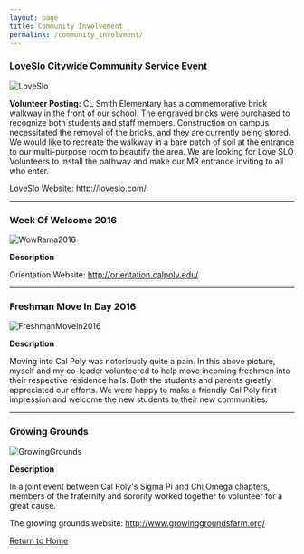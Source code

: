 ```yaml
---
layout: page
title: Community Involvement
permalink: /community_involvment/
---
```


### LoveSlo Citywide Community Service Event

![LoveSlo](https://jonscott20.github.io/Files/Images/LoveSloCLSmithElementary.jpg)

**Volunteer Posting:** CL Smith Elementary has a commemorative brick walkway in the front of our school. The engraved bricks were purchased to recognize both students and staff members. Construction on campus necessitated the removal of the bricks, and they are currently being stored. We would like to recreate the walkway in a bare patch of soil at the entrance to our multi-purpose room to beautify the area. We are looking for Love SLO Volunteers to install the pathway and make our MR entrance inviting to all who enter. 

LoveSlo Website: <http://loveslo.com/>

--------

### Week Of Welcome 2016
![WowRama2016](https://jonscott20.github.io/Files/Images/WowRama2016.jpg)

**Description**

Orientation Website: <http://orientation.calpoly.edu/>

---------

### Freshman Move In Day 2016
![FreshmanMoveIn2016](https://jonscott20.github.io/Files/Images/FreshmanMoveIn2016.jpg)

**Description**

Moving into Cal Poly was notoriously quite a pain. In this above picture, myself and my co-leader volunteered to help move incoming freshmen into their respective residence halls. Both the students and parents greatly appreciated our efforts. We were happy to make a friendly Cal Poly first impression and welcome the new students to their new communities.

--------


### Growing Grounds

![GrowingGrounds](https://jonscott20.github.io/Files/Images/GrowingGrounds.jpg)

**Description**

In a joint event between Cal Poly's Sigma Pi and Chi Omega chapters, members of the fraternity and sorority worked together to volunteer for a great cause.

The growing grounds website: <http://www.growinggroundsfarm.org/>


[Return to Home](https://jonscott20.github.io/)



